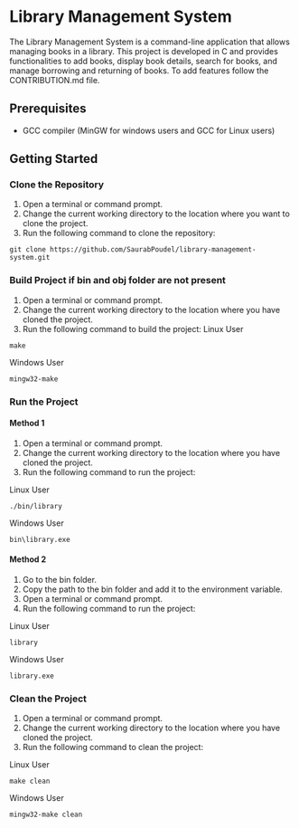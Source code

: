 # Library Management System

The Library Management System is a command-line application that allows managing books in a library. This project is developed in C and provides functionalities to add books, display book details, search for books, and manage borrowing and returning of books. To add features follow the CONTRIBUTION.md file.

## Prerequisites

- GCC compiler (MinGW for windows users and GCC for Linux users)

## Getting Started

### Clone the Repository

1. Open a terminal or command prompt.
2. Change the current working directory to the location where you want to clone the project.
3. Run the following command to clone the repository:

```
git clone https://github.com/SaurabPoudel/library-management-system.git
```

### Build Project if bin and obj folder are not present

1. Open a terminal or command prompt.
2. Change the current working directory to the location where you have cloned the project.
3. Run the following command to build the project:
   Linux User

```
make
```

Windows User

```
mingw32-make
```

### Run the Project

#### Method 1

1. Open a terminal or command prompt.
2. Change the current working directory to the location where you have cloned the project.
3. Run the following command to run the project:

Linux User

```
./bin/library
```

Windows User

```
bin\library.exe
```

#### Method 2

1. Go to the bin folder.
2. Copy the path to the bin folder and add it to the environment variable.
3. Open a terminal or command prompt.
4. Run the following command to run the project:

Linux User

```
library
```

Windows User

```
library.exe
```

### Clean the Project

1. Open a terminal or command prompt.
2. Change the current working directory to the location where you have cloned the project.
3. Run the following command to clean the project:

Linux User

```
make clean
```

Windows User

```
mingw32-make clean
```
